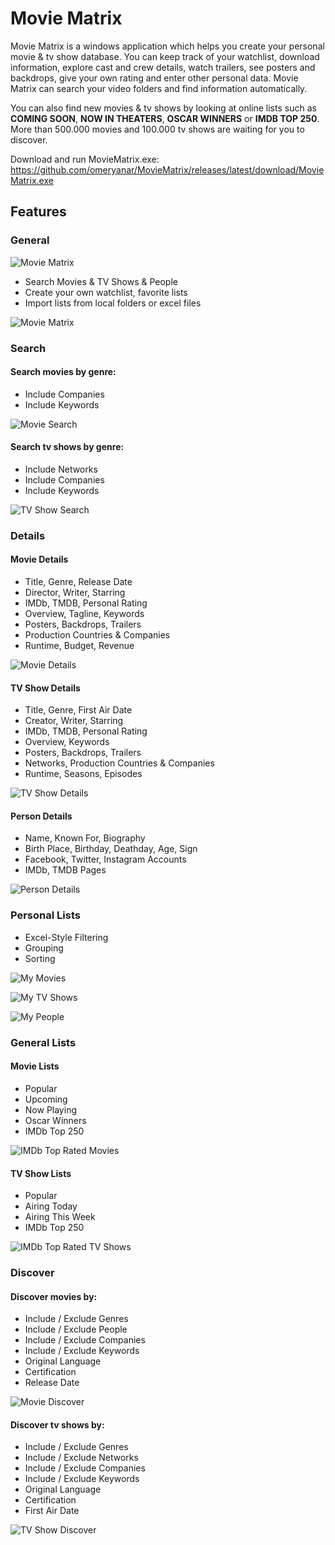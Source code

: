 # Movie Matrix

Movie Matrix is a windows application which helps you create your personal movie & tv show database. You can keep track of your watchlist, download information, explore cast and crew details, watch trailers, see posters and backdrops, give your own rating and enter other personal data. Movie Matrix can search your video folders and find information automatically.

You can also find new movies & tv shows by looking at online lists such as **COMING SOON**, **NOW IN THEATERS**, **OSCAR WINNERS** or **IMDB TOP 250**. More than 500.000 movies and 100.000 tv shows are waiting for you to discover.

Download and run MovieMatrix.exe: https://github.com/omeryanar/MovieMatrix/releases/latest/download/MovieMatrix.exe

## Features

### General

![Movie Matrix](https://raw.githubusercontent.com/omeryanar/Resources/master/MovieMatrix/MovieGenres.jpg)

* Search Movies & TV Shows & People
* Create your own watchlist, favorite lists
* Import lists from local folders or excel files

![Movie Matrix](https://raw.githubusercontent.com/omeryanar/Resources/master/MovieMatrix/TVShowGenres.jpg)



### Search

#### Search movies by genre:

* Include Companies
* Include Keywords

![Movie Search](https://raw.githubusercontent.com/omeryanar/Resources/master/MovieMatrix/MovieGenresSearch.jpg)

#### Search tv shows by genre:

* Include Networks
* Include Companies
* Include Keywords

![TV Show Search](https://raw.githubusercontent.com/omeryanar/Resources/master/MovieMatrix/TVShowGenresSearch.jpg)



### Details

#### Movie Details

* Title, Genre, Release Date
* Director, Writer, Starring
* IMDb, TMDB, Personal Rating
* Overview, Tagline, Keywords
* Posters, Backdrops, Trailers
* Production Countries & Companies
* Runtime, Budget, Revenue

![Movie Details](https://raw.githubusercontent.com/omeryanar/Resources/master/MovieMatrix/MovieDetails.jpg)

#### TV Show Details

* Title, Genre, First Air Date
* Creator, Writer, Starring
* IMDb, TMDB, Personal Rating
* Overview, Keywords
* Posters, Backdrops, Trailers
* Networks, Production Countries & Companies
* Runtime, Seasons, Episodes

![TV Show Details](https://raw.githubusercontent.com/omeryanar/Resources/master/MovieMatrix/TVShowDetails.jpg)

#### Person Details

* Name, Known For, Biography
* Birth Place, Birthday, Deathday, Age, Sign
* Facebook, Twitter, Instagram Accounts
* IMDb, TMDB Pages

![Person Details](https://raw.githubusercontent.com/omeryanar/Resources/master/MovieMatrix/PersonDetails.jpg)



### Personal Lists

* Excel-Style Filtering
* Grouping
* Sorting

![My Movies](https://raw.githubusercontent.com/omeryanar/Resources/master/MovieMatrix/MyMovies.jpg)

![My TV Shows](https://raw.githubusercontent.com/omeryanar/Resources/master/MovieMatrix/MyTVShows.jpg)

![My People](https://raw.githubusercontent.com/omeryanar/Resources/master/MovieMatrix/MyPeople.jpg)



### General Lists

#### Movie Lists

* Popular
* Upcoming
* Now Playing
* Oscar Winners
* IMDb Top 250

![IMDb Top Rated Movies](https://raw.githubusercontent.com/omeryanar/Resources/master/MovieMatrix/MovieTop250.jpg)

#### TV Show Lists

* Popular
* Airing Today
* Airing This Week
* IMDb Top 250

![IMDb Top Rated TV Shows](https://raw.githubusercontent.com/omeryanar/Resources/master/MovieMatrix/TVShowTop250.jpg)



### Discover

#### Discover movies by:

* Include / Exclude Genres
* Include / Exclude People
* Include / Exclude Companies
* Include / Exclude Keywords
* Original Language
* Certification
* Release Date

![Movie Discover](https://raw.githubusercontent.com/omeryanar/Resources/master/MovieMatrix/MovieDiscover.jpg)

#### Discover tv shows by:

* Include / Exclude Genres
* Include / Exclude Networks
* Include / Exclude Companies
* Include / Exclude Keywords
* Original Language
* Certification
* First Air Date

![TV Show Discover](https://raw.githubusercontent.com/omeryanar/Resources/master/MovieMatrix/TVShowDiscover.jpg)
